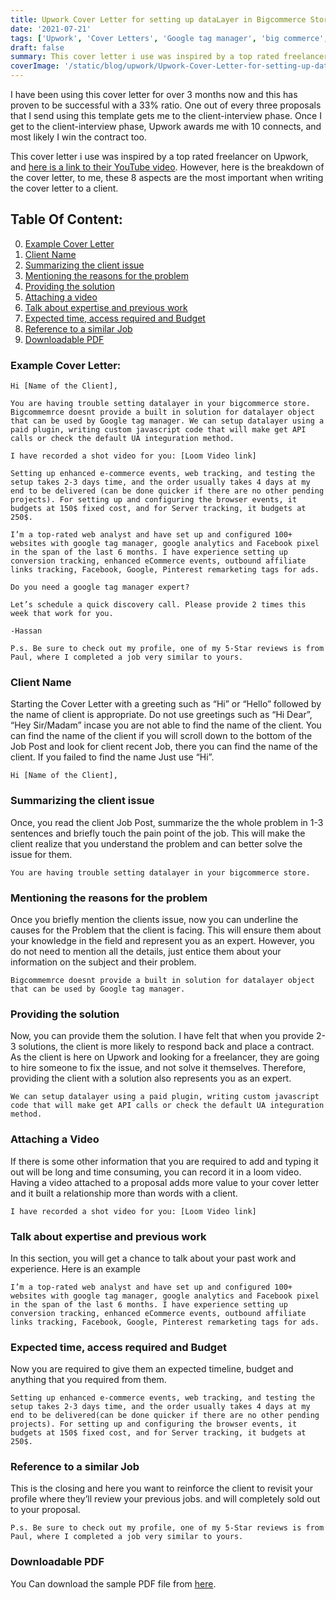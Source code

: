 ```yaml
---
title: Upwork Cover Letter for setting up dataLayer in Bigcommerce Store for Google Tag Manager
date: '2021-07-21'
tags: ['Upwork', 'Cover Letters', 'Google tag manager', 'big commerce', 'data layer']
draft: false
summary: This cover letter i use was inspired by a top rated freelancer on Upwork. However, here is the breakdown of the cover letter. These 8 aspects are the most important when writing the cover letter to a client for setting up datalayer in bigcommerce store for google tag manager.
coverImage: '/static/blog/upwork/Upwork-Cover-Letter-for-setting-up-dataLayer-in-Bigcommerce-Store-for-Google-Tag-Manager.png'
---
```


I have been using this cover letter for over 3 months now and this has proven to be successful with a 33% ratio. One out of every three proposals that I send using this template gets me to the client-interview phase. Once I get to the client-interview phase, Upwork awards me with 10 connects, and most likely I win the contract too.

This cover letter i use was inspired by a top rated freelancer on Upwork, and [here is a link to their YouTube video](https://www.youtube.com/watch?v=iGItwYOYB_E&list=PLCfjqPPfH_dYeX3RNc1JfnEjqKeYbb8A8&index=5). However, here is the breakdown of the cover letter, to me, these 8 aspects are the most important when writing the cover letter to a client.

## Table Of Content:

0. [Example Cover Letter](#example-cover-letter)
1. [Client Name](#client-name)
2. [Summarizing the client issue](#summarizing-the-client-issue)
3. [Mentioning the reasons for the problem](#mentioning-the-reasons-for-the-problem)
4. [Providing the solution](#providing-the-solution)
5. [Attaching a video](#attaching-a-video)
6. [Talk about expertise and previous work](#talk-about-expertise-and-previous-work)
7. [Expected time, access required and Budget](#expected-time-access-required-and-budget)
8. [Reference to a similar Job](#reference-to-a-similar-job)
9. [Downloadable PDF](#downloadable-pdf)

### Example Cover Letter:

```
Hi [Name of the Client],

You are having trouble setting datalayer in your bigcommerce store. Bigcommemrce doesnt provide a built in solution for datalayer object that can be used by Google tag manager. We can setup datalayer using a paid plugin, writing custom javascript code that will make get API calls or check the default UA integuration method.

I have recorded a shot video for you: [Loom Video link]

Setting up enhanced e-commerce events, web tracking, and testing the setup takes 2-3 days time, and the order usually takes 4 days at my end to be delivered (can be done quicker if there are no other pending projects). For setting up and configuring the browser events, it budgets at 150$ fixed cost, and for Server tracking, it budgets at 250$.

I’m a top-rated web analyst and have set up and configured 100+ websites with google tag manager, google analytics and Facebook pixel in the span of the last 6 months. I have experience setting up conversion tracking, enhanced eCommerce events, outbound affiliate links tracking, Facebook, Google, Pinterest remarketing tags for ads.

Do you need a google tag manager expert?

Let’s schedule a quick discovery call. Please provide 2 times this week that work for you.

-Hassan

P.s. Be sure to check out my profile, one of my 5-Star reviews is from Paul, where I completed a job very similar to yours.
```

### Client Name

Starting the Cover Letter with a greeting such as “Hi” or “Hello” followed by the name of client is appropriate. Do not use greetings such as “Hi Dear”, “Hey Sir/Madam” incase you are not able to find the name of the client. You can find the name of the client if you will scroll down to the bottom of the Job Post and look for client recent Job, there you can find the name of the client. If you failed to find the name Just use “Hi”.

```
Hi [Name of the Client],
```

### Summarizing the client issue

Once, you read the client Job Post, summarize the the whole problem in 1-3 sentences and briefly touch the pain point of the job. This will make the client realize that you understand the problem and can better solve the issue for them.

```
You are having trouble setting datalayer in your bigcommerce store.
```

### Mentioning the reasons for the problem

Once you briefly mention the clients issue, now you can underline the causes for the Problem that the client is facing. This will ensure them about your knowledge in the field and represent you as an expert. However, you do not need to mention all the details, just entice them about your information on the subject and their problem.

```
Bigcommemrce doesnt provide a built in solution for datalayer object that can be used by Google tag manager.
```

### Providing the solution

Now, you can provide them the solution. I have felt that when you provide 2-3 solutions, the client is more likely to respond back and place a contract. As the client is here on Upwork and looking for a freelancer, they are going to hire someone to fix the issue, and not solve it themselves. Therefore, providing the client with a solution also represents you as an expert.

```
We can setup datalayer using a paid plugin, writing custom javascript code that will make get API calls or check the default UA integuration method.
```

### Attaching a Video

If there is some other information that you are required to add and typing it out will be long and time consuming, you can record it in a loom video. Having a video attached to a proposal adds more value to your cover letter and it built a relationship more than words with a client.

```
I have recorded a shot video for you: [Loom Video link]
```

### Talk about expertise and previous work

In this section, you will get a chance to talk about your past work and experience. Here is an example

```
I’m a top-rated web analyst and have set up and configured 100+ websites with google tag manager, google analytics and Facebook pixel in the span of the last 6 months. I have experience setting up conversion tracking, enhanced eCommerce events, outbound affiliate links tracking, Facebook, Google, Pinterest remarketing tags for ads.
```

### Expected time, access required and Budget

Now you are required to give them an expected timeline, budget and anything that you required from them.

```
Setting up enhanced e-commerce events, web tracking, and testing the setup takes 2-3 days time, and the order usually takes 4 days at my end to be delivered(can be done quicker if there are no other pending projects). For setting up and configuring the browser events, it budgets at 150$ fixed cost, and for Server tracking, it budgets at 250$.
```

### Reference to a similar Job

This is the closing and here you want to reinforce the client to revisit your profile where they’ll review your previous jobs. and will completely sold out to your proposal.

```
P.s. Be sure to check out my profile, one of my 5-Star reviews is from Paul, where I completed a job very similar to yours.
```

### Downloadable PDF

You Can download the sample PDF file from [here](https://poction.com/static/blog/upwork/Upwork-Cover-Letter-for-setting-up-dataLayer-in-Bigcommerce-Store-for-Google-Tag-Manager.pdf).
